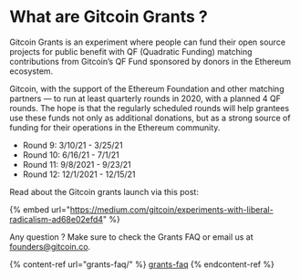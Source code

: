 # What are Gitcoin Grants ?

Gitcoin Grants is an experiment where people can fund their open source projects for public benefit with QF (Quadratic Funding) matching contributions from Gitcoin’s QF Fund sponsored by donors in the Ethereum ecosystem.

Gitcoin, with the support of the Ethereum Foundation and other matching partners — to run at least quarterly rounds in 2020, with a planned 4 QF rounds. The hope is that the regularly scheduled rounds will help grantees use these funds not only as additional donations, but as a strong source of funding for their operations in the Ethereum community.

* Round 9: 3/10/21 - 3/25/21
* Round 10: 6/16/21 - 7/1/21
* Round 11: 9/8/2021 - 9/23/21
* Round 12: 12/1/2021 - 12/15/21

Read about the Gitcoin grants launch via this post:

{% embed url="https://medium.com/gitcoin/experiments-with-liberal-radicalism-ad68e02efd4" %}

Any question ? Make sure to check the Grants FAQ or email us at founders@gitcoin.co.

{% content-ref url="grants-faq/" %}
[grants-faq](grants-faq/)
{% endcontent-ref %}
